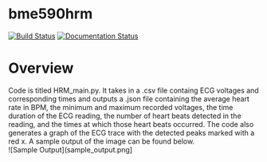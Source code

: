 # bme590hrm
[![Build Status](https://travis-ci.org/an-schneider/bme590hrm.svg?branch=master)](https://travis-ci.org/an-schneider/bme590hrm)
[![Documentation Status](https://readthedocs.org/projects/an-schneiderheartratemonitor/badge/?version=latest)](http://an-schneiderheartratemonitor.readthedocs.io/en/latest/?badge=latest)

# Overview
Code is titled HRM_main.py. It takes in a .csv file containg ECG voltages and corresponding times and outputs a .json file containing the average heart rate in BPM, the minimum and maximum recorded voltages, the time duration of the ECG reading, the number of heart beats detected in the reading, and the times at which those heart beats occurred. The code also generates a graph of the ECG trace with the detected peaks marked with a red x. A sample output of the image can be found below.  
![Sample Output](sample_output.png]
